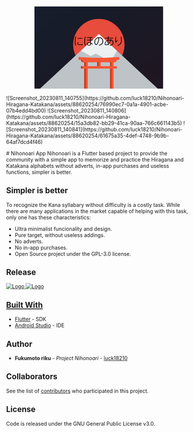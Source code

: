 <p align="center">
  <img src="doc/logo.png" width="350" title="Nihonoari Logo">
</p>

<p>
  ![Screenshot_20230811_140755](https://github.com/luck18210/Nihonoari-Hiragana-Katakana/assets/88620254/76990ec7-0a1a-4901-acbe-07b4edd4bd00)
  ![Screenshot_20230811_140806](https://github.com/luck18210/Nihonoari-Hiragana-Katakana/assets/88620254/15a3db82-bb29-41ca-90aa-766c661143b5)
  ![Screenshot_20230811_140841](https://github.com/luck18210/Nihonoari-Hiragana-Katakana/assets/88620254/61675a35-4def-4748-9b9b-64af7dcd4f46)
</p>
# Nihonoari App
Nihonoari is a Flutter based project to provide the community with a simple app to memorize and practice the Hiragana and Katakana alphabets without adverts, in-app purchases and useless functions, simpler is better.

## Simpler is better
To recognize the Kana syllabary without difficulty is a costly task. While there are many applications in the market capable of helping with this task, only one has these characteristics:

- Ultra minimalist funcionality and design.
- Pure target, without useless addings.
- No adverts.
- No in-app purchases.
- Open Source project under the GPL-3.0 license.

## Release
  <a href="https://play.google.com/store/apps/details?id=com.LAPARCELA.nihonoari">
    <img src="https://play.google.com/intl/en_us/badges/static/images/badges/en_badge_web_generic.png" alt="Logo" width=200
  </a>
  
  
  <a href="https://f-droid.org/app/com.LAPARCELA.nihonoari">
    <img src="https://fdroid.gitlab.io/artwork/badge/get-it-on.png" alt="Logo" width=200
  </a>
  
## Built With

* [Flutter](https://flutter.dev/) - SDK
* [Android Studio](https://developer.android.com/studio) - IDE

## Author

* **Fukumoto riku** - *Project Nihonoari* - [luck18210](https://github.com/luck18210)

## Collaborators

See the list of [contributors](https://github.com/luck18210/Nihonoari-Hiragana-Katakana/graphs/contributors) who participated in this project.

## License

Code is released under the GNU General Public License v3.0.
